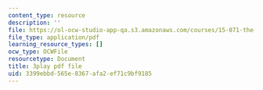 ```yaml
---
content_type: resource
description: ''
file: https://ol-ocw-studio-app-qa.s3.amazonaws.com/courses/15-071-the-analytics-edge-spring-2017/3399ebbd565e8367afa2ef71c9bf9185_JtIa7ofeXIY.pdf
file_type: application/pdf
learning_resource_types: []
ocw_type: OCWFile
resourcetype: Document
title: 3play pdf file
uid: 3399ebbd-565e-8367-afa2-ef71c9bf9185
---
```

